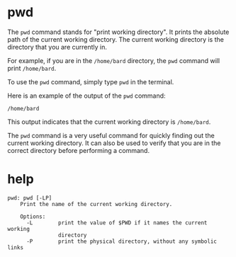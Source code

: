 # pwd

The `pwd` command stands for "print working directory". It prints the absolute path of the current working directory. The current working directory is the directory that you are currently in.

For example, if you are in the `/home/bard` directory, the `pwd` command will print `/home/bard`.

To use the `pwd` command, simply type `pwd` in the terminal.

Here is an example of the output of the `pwd` command:

```
/home/bard
```

This output indicates that the current working directory is `/home/bard`.

The `pwd` command is a very useful command for quickly finding out the current working directory. It can also be used to verify that you are in the correct directory before performing a command.



# help 

```
pwd: pwd [-LP]
    Print the name of the current working directory.
    
    Options:
      -L        print the value of $PWD if it names the current working
                directory
      -P        print the physical directory, without any symbolic links
    
```
